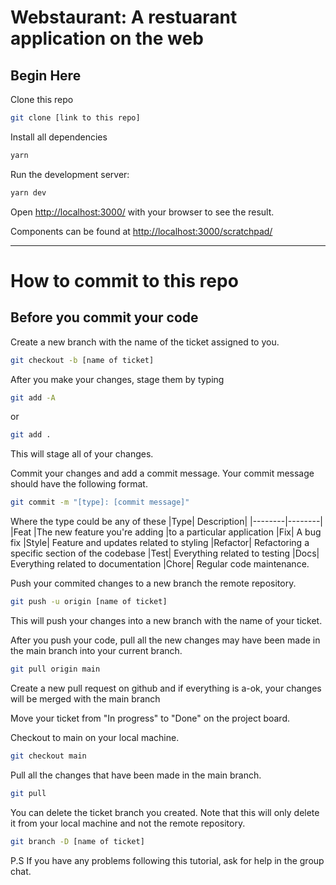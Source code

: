 # Webstaurant: A restuarant application on the web

## Begin Here

Clone this repo

```bash
git clone [link to this repo]
```

Install all dependencies

```bash
yarn
```

Run the development server:

```bash
yarn dev
```

Open [http://localhost:3000/](http://localhost:3000/) with your browser to see the result.

Components can be found at [http://localhost:3000/scratchpad/](http://localhost:3000/scratchpad/)

---

# How to commit to this repo

## Before you commit your code

Create a new branch with the name of the ticket assigned to you.

```bash
git checkout -b [name of ticket]
```

After you make your changes, stage them by typing

```bash
git add -A
```

or

```bash
git add .
```

This will stage all of your changes.

Commit your changes and add a commit message. Your commit message should have the following format.

```bash
git commit -m "[type]: [commit message]"
```

Where the type could be any of these
|Type| Description|
|--------|--------|
|Feat |The new feature you're adding |to a particular application
|Fix| A bug fix
|Style| Feature and updates related to styling
|Refactor| Refactoring a specific section of the codebase
|Test| Everything related to testing
|Docs| Everything related to documentation
|Chore| Regular code maintenance.

Push your commited changes to a new branch the remote repository.

```bash
git push -u origin [name of ticket]
```

This will push your changes into a new branch with the name of your ticket.

After you push your code, pull all the new changes may have been made in the main branch into your current branch.

```bash
git pull origin main
```

Create a new pull request on github and if everything is a-ok, your changes will be merged with the main branch

Move your ticket from "In progress" to "Done" on the project board.

Checkout to main on your local machine.

```bash
git checkout main
```

Pull all the changes that have been made in the main branch.

```bash
git pull
```

You can delete the ticket branch you created. Note that this will only delete it from your local machine and not the remote repository.

```bash
git branch -D [name of ticket]
```

P.S If you have any problems following this tutorial, ask for help in the group chat.
